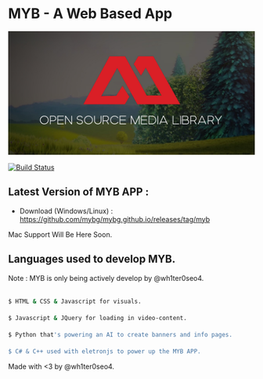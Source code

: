 # MYB - A Web Based App 

![MYB](https://raw.githubusercontent.com/mybg/mybg.github.io/MYB_V4/p/img/coverofficial.jpg)


[![Build Status](https://travis-ci.org/joemccann/dillinger.svg?branch=master)](https://travis-ci.org/joemccann/dillinger)


## Latest Version of MYB APP :

- Download (Windows/Linux) : https://github.com/mybg/mybg.github.io/releases/tag/myb

Mac Support Will Be Here Soon.

## Languages used to develop MYB.

Note : MYB is only being actively develop by @wh1ter0seo4.

```sh

$ HTML & CSS & Javascript for visuals.

$ Javascript & JQuery for loading in video-content.

$ Python that's powering an AI to create banners and info pages.

$ C# & C++ used with eletronjs to power up the MYB APP.

```

Made with <3 by @wh1ter0seo4.




